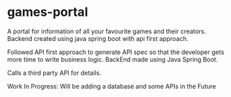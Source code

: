 # games-portal
A portal for information of all your favourite games and their creators. Backend created using java spring boot with api first approach.

Followed API first approach to generate API spec so that the developer gets more time to write business logic.
BackEnd made using Java Spring Boot.

Calls a third party API for details.

Work In Progress: Will be adding a database and some APIs in the Future
